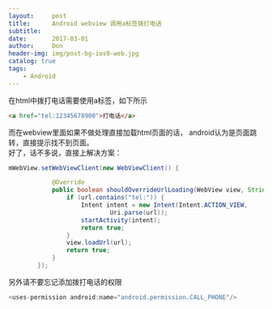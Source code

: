 ```yaml
---
layout:     post
title:      Android webview 调用a标签拨打电话
subtitle:   
date:       2017-03-01
author:     Don
header-img: img/post-bg-ios9-web.jpg
catalog: true
tags:
    - Android
---
```


在html中拨打电话需要使用a标签，如下所示  
```html
<a href="tel:12345678900">打电话</a>
```

而在webview里面如果不做处理直接加载html页面的话， android认为是页面跳转，直接提示找不到页面。  
好了，话不多说，直接上解决方案：  
```java
mWebView.setWebViewClient(new WebViewClient() {

            @Override
            public boolean shouldOverrideUrlLoading(WebView view, String url) {
                if (url.contains("tel:")) {
                    Intent intent = new Intent(Intent.ACTION_VIEW,
                            Uri.parse(url));
                    startActivity(intent);
                    return true;
                }
                view.loadUrl(url);
                return true;
            }
        });
```

另外请不要忘记添加拨打电话的权限  
```java
<uses-permission android:name="android.permission.CALL_PHONE"/>
``` 


